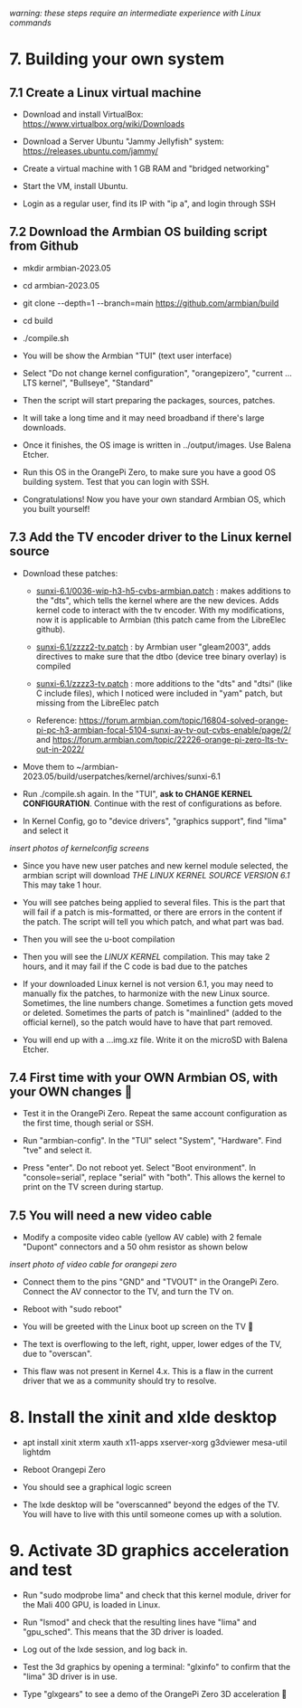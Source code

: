 *warning: these steps require an intermediate experience with Linux commands*

<h1>7. Building your own system</h1>
<h2>7.1 Create a Linux virtual machine</h2>

* Download and install VirtualBox: https://www.virtualbox.org/wiki/Downloads

* Download a Server Ubuntu "Jammy Jellyfish" system: https://releases.ubuntu.com/jammy/

* Create a virtual machine with 1 GB RAM and "bridged networking"

* Start the VM, install Ubuntu.

* Login as a regular user, find its IP with "ip a", and login through SSH

<h2>7.2 Download the Armbian OS building script from Github</h2>

* mkdir armbian-2023.05

* cd armbian-2023.05

* git clone --depth=1 --branch=main https://github.com/armbian/build

* cd build

* ./compile.sh

* You will be show the Armbian "TUI" (text user interface)

* Select "Do not change kernel configuration", "orangepizero", "current ... LTS kernel", "Bullseye", "Standard"

* Then the script will start preparing the packages, sources, patches.

* It will take a long time and it may need broadband if there's large downloads.

* Once it finishes, the OS image is written in ../output/images. Use Balena Etcher.

* Run this OS in the OrangePi Zero, to make sure you have a good OS building system. Test that you can login with SSH.

* Congratulations! Now you have your own standard Armbian OS, which you built yourself!

<h2>7.3 Add the TV encoder driver to the Linux kernel source</h2>

* Download these patches:

  * <a href="sunxi-6.1/0036-wip-h3-h5-cvbs-armbian.patch">sunxi-6.1/0036-wip-h3-h5-cvbs-armbian.patch</a> : makes additions to the "dts", which tells the kernel where are the new devices. Adds kernel code to interact with the tv encoder. With my modifications, now it is applicable to Armbian (this patch came from the LibreElec github).

  * <a href="sunxi-6.1/zzzz2-tv.patch">sunxi-6.1/zzzz2-tv.patch</a> : by Armbian user "gleam2003", adds directives to make sure that the dtbo (device tree binary overlay) is compiled

  * <a href="sunxi-6.1/zzzz3-tv.patch">sunxi-6.1/zzzz3-tv.patch</a> : more additions to the "dts" and "dtsi" (like C include files), which I noticed were included in "yam" patch, but missing from the LibreElec patch
  * Reference: https://forum.armbian.com/topic/16804-solved-orange-pi-pc-h3-armbian-focal-5104-sunxi-av-tv-out-cvbs-enable/page/2/ and https://forum.armbian.com/topic/22226-orange-pi-zero-lts-tv-out-in-2022/

* Move them to ~/armbian-2023.05/build/userpatches/kernel/archives/sunxi-6.1

* Run ./compile.sh again. In the "TUI", <b>ask to CHANGE KERNEL CONFIGURATION</b>. Continue with the rest of configurations as before.

* In Kernel Config, go to "device drivers", "graphics support", find "lima" and select it

*insert photos of kernelconfig screens*

* Since you have new user patches and new kernel module selected, the armbian script will download *_THE LINUX KERNEL SOURCE VERSION 6.1_* This may take 1 hour.

* You will see patches being applied to several files. This is the part that will fail if a patch is mis-formatted, or there are errors in the content if the patch. The script will tell you which patch, and what part was bad.

* Then you will see the u-boot compilation

* Then you will see the *_LINUX KERNEL_* compilation. This may take 2 hours, and it may fail if the C code is bad due to the patches

* If your downloaded Linux kernel is not version 6.1, you may need to manually fix the patches, to harmonize with the new Linux source. Sometimes, the line numbers change. Sometimes a function gets moved or deleted. Sometimes the parts of patch is "mainlined" (added to the official kernel), so the patch would have to have that part removed.

* You will end up with a ...img.xz file. Write it on the microSD with Balena Etcher.

<h2> 7.4 First time with your OWN Armbian OS, with your OWN changes 🤟</h2>

* Test it in the OrangePi Zero. Repeat the same account configuration as the first time, though serial or SSH.

* Run "armbian-config". In the "TUI" select "System", "Hardware". Find "tve" and select it.

* Press "enter". Do not reboot yet. Select "Boot environment". In "console=serial", replace "serial" with "both". This allows the kernel to print on the TV screen during startup.

<h2> 7.5 You will need a new video cable </h2>

* Modify a composite video cable (yellow AV cable) with 2 female "Dupont" connectors and a 50 ohm resistor as shown below

*insert photo of video cable for orangepi zero*

* Connect them to the pins "GND" and "TVOUT" in the OrangePi Zero. Connect the AV connector to the TV, and turn the TV on.

* Reboot with "sudo reboot"

* You will be greeted with the Linux boot up screen on the TV 🙂

* The text is overflowing to the left, right, upper, lower edges of the TV, due to "overscan".

* This flaw was not present in Kernel 4.x. This is a flaw in the current driver that we as a community should try to resolve.

<h1>8. Install the xinit and xlde desktop</h1>

* apt install xinit xterm xauth x11-apps xserver-xorg g3dviewer mesa-util lightdm

* Reboot Orangepi Zero

* You should see a graphical logic screen

* The lxde desktop will be "overscanned" beyond the edges of the TV. You will have to live with this until someone comes up with a solution.

<h1>9. Activate 3D graphics acceleration and test</h1>

* Run "sudo modprobe lima" and check that this kernel module, driver for the Mali 400 GPU, is loaded in Linux.

* Run "lsmod" and check that the resulting lines have "lima" and "gpu_sched". This means that the 3D driver is loaded.

* Log out of the lxde session, and log back in.

* Test the 3d graphics by opening a terminal: "glxinfo" to confirm that the "lima" 3D driver is in use.

* Type "glxgears" to see a demo of the OrangePi Zero 3D acceleration 🌠

